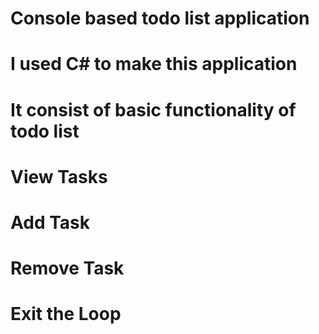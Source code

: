 # Console based todo list application
# I used C# to make this application
# It consist of basic functionality of todo list 
# View Tasks
# Add Task
# Remove Task
# Exit the Loop
